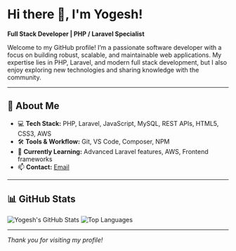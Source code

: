 # Hi there 👋, I'm Yogesh!

**Full Stack Developer | PHP / Laravel Specialist**

Welcome to my GitHub profile! I’m a passionate software developer with a focus on building robust, scalable, and maintainable web applications. My expertise lies in PHP, Laravel, and modern full stack development, but I also enjoy exploring new technologies and sharing knowledge with the community.

---

## 🚀 About Me

- 💻 **Tech Stack:** PHP, Laravel, JavaScript, MySQL, REST APIs, HTML5, CSS3, AWS
- 🛠️ **Tools & Workflow:** Git, VS Code, Composer, NPM
- 🌱 **Currently Learning:** Advanced Laravel features, AWS, Frontend frameworks
- 📫 **Contact:** [Email](mailto:yogesh@mobcast.in)

---

## 📊 GitHub Stats

![Yogesh's GitHub Stats](https://github-readme-stats.vercel.app/api?username=yogesh-mobcast&show_icons=true&theme=radical)
![Top Languages](https://github-readme-stats.vercel.app/api/top-langs/?username=yogesh-mobcast&layout=compact&theme=radical)

---

_Thank you for visiting my profile!_
